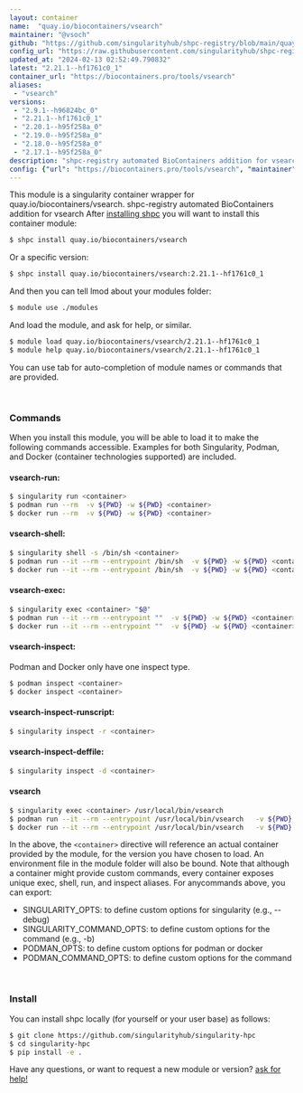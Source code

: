 ```yaml
---
layout: container
name:  "quay.io/biocontainers/vsearch"
maintainer: "@vsoch"
github: "https://github.com/singularityhub/shpc-registry/blob/main/quay.io/biocontainers/vsearch/container.yaml"
config_url: "https://raw.githubusercontent.com/singularityhub/shpc-registry/main/quay.io/biocontainers/vsearch/container.yaml"
updated_at: "2024-02-13 02:52:49.790832"
latest: "2.21.1--hf1761c0_1"
container_url: "https://biocontainers.pro/tools/vsearch"
aliases:
 - "vsearch"
versions:
 - "2.9.1--h96824bc_0"
 - "2.21.1--hf1761c0_1"
 - "2.20.1--h95f258a_0"
 - "2.19.0--h95f258a_0"
 - "2.18.0--h95f258a_0"
 - "2.17.1--h95f258a_0"
description: "shpc-registry automated BioContainers addition for vsearch"
config: {"url": "https://biocontainers.pro/tools/vsearch", "maintainer": "@vsoch", "description": "shpc-registry automated BioContainers addition for vsearch", "latest": {"2.21.1--hf1761c0_1": "sha256:9263eefb7cae8774850c82c958c2afa0b55f5d8e57ddeb5142b72ecfef3870a5"}, "tags": {"2.9.1--h96824bc_0": "sha256:f6737ca83d95ff84710b2e99840b549bcb708022c3f328a919193f31c537b5cd", "2.21.1--hf1761c0_1": "sha256:9263eefb7cae8774850c82c958c2afa0b55f5d8e57ddeb5142b72ecfef3870a5", "2.20.1--h95f258a_0": "sha256:bbdff0cf8ef6349001c1dec752906b49681ee56b84bf3e50bd5c858fab206a18", "2.19.0--h95f258a_0": "sha256:cc0e7d61953a4f56e7b0e0f3600664d66dfb75976b5bc145059b906579351c34", "2.18.0--h95f258a_0": "sha256:8df52d62144e949a96d66dc18e1c91f3a8670513b67be5aab417662b7ad61d8e", "2.17.1--h95f258a_0": "sha256:f3a9df446c426f2d5417273d0d6b35a7e40ec814d8f771f5536b83adb53c2847"}, "docker": "quay.io/biocontainers/vsearch", "aliases": {"vsearch": "/usr/local/bin/vsearch"}}
---
```


This module is a singularity container wrapper for quay.io/biocontainers/vsearch.
shpc-registry automated BioContainers addition for vsearch
After [installing shpc](#install) you will want to install this container module:


```bash
$ shpc install quay.io/biocontainers/vsearch
```

Or a specific version:

```bash
$ shpc install quay.io/biocontainers/vsearch:2.21.1--hf1761c0_1
```

And then you can tell lmod about your modules folder:

```bash
$ module use ./modules
```

And load the module, and ask for help, or similar.

```bash
$ module load quay.io/biocontainers/vsearch/2.21.1--hf1761c0_1
$ module help quay.io/biocontainers/vsearch/2.21.1--hf1761c0_1
```

You can use tab for auto-completion of module names or commands that are provided.

<br>

### Commands

When you install this module, you will be able to load it to make the following commands accessible.
Examples for both Singularity, Podman, and Docker (container technologies supported) are included.

#### vsearch-run:

```bash
$ singularity run <container>
$ podman run --rm  -v ${PWD} -w ${PWD} <container>
$ docker run --rm  -v ${PWD} -w ${PWD} <container>
```

#### vsearch-shell:

```bash
$ singularity shell -s /bin/sh <container>
$ podman run --it --rm --entrypoint /bin/sh  -v ${PWD} -w ${PWD} <container>
$ docker run --it --rm --entrypoint /bin/sh  -v ${PWD} -w ${PWD} <container>
```

#### vsearch-exec:

```bash
$ singularity exec <container> "$@"
$ podman run --it --rm --entrypoint ""  -v ${PWD} -w ${PWD} <container> "$@"
$ docker run --it --rm --entrypoint ""  -v ${PWD} -w ${PWD} <container> "$@"
```

#### vsearch-inspect:

Podman and Docker only have one inspect type.

```bash
$ podman inspect <container>
$ docker inspect <container>
```

#### vsearch-inspect-runscript:

```bash
$ singularity inspect -r <container>
```

#### vsearch-inspect-deffile:

```bash
$ singularity inspect -d <container>
```


#### vsearch

```bash
$ singularity exec <container> /usr/local/bin/vsearch
$ podman run --it --rm --entrypoint /usr/local/bin/vsearch   -v ${PWD} -w ${PWD} <container> -c " $@"
$ docker run --it --rm --entrypoint /usr/local/bin/vsearch   -v ${PWD} -w ${PWD} <container> -c " $@"
```



In the above, the `<container>` directive will reference an actual container provided
by the module, for the version you have chosen to load. An environment file in the
module folder will also be bound. Note that although a container
might provide custom commands, every container exposes unique exec, shell, run, and
inspect aliases. For anycommands above, you can export:

 - SINGULARITY_OPTS: to define custom options for singularity (e.g., --debug)
 - SINGULARITY_COMMAND_OPTS: to define custom options for the command (e.g., -b)
 - PODMAN_OPTS: to define custom options for podman or docker
 - PODMAN_COMMAND_OPTS: to define custom options for the command

<br>

### Install

You can install shpc locally (for yourself or your user base) as follows:

```bash
$ git clone https://github.com/singularityhub/singularity-hpc
$ cd singularity-hpc
$ pip install -e .
```

Have any questions, or want to request a new module or version? [ask for help!](https://github.com/singularityhub/singularity-hpc/issues)